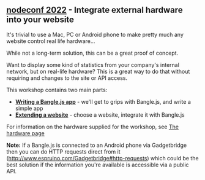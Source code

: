 [nodeconf 2022](https://www.nodeconf.eu/workshops/integrate-external-hardware-into-your-website) -  Integrate external hardware into your website
-----------------------------------------------------------------

It's trivial to use a Mac, PC or Android phone to make pretty much any website
control real life hardware...

While not a long-term solution, this can be a great proof of concept.

Want to display some kind of statistics from your company's internal network,
but on real-life hardware? This is a great way to do that without requiring
and changes to the site or API access.

This workshop contains two main parts:

 * [**Writing a Bangle.js app**](app.md) - we'll get to grips with Bangle.js, and write a simple app
 * [**Extending a website**](website.md) - choose a website, integrate it with Bangle.js

For information on the hardware supplied for the workshop, see [The hardware page](hardware.md)

**Note:** If a Bangle.js is connected to an Android phone via Gadgetbridge then you can do
HTTP requests direct from it (http://www.espruino.com/Gadgetbridge#http-requests)
which could be the best solution if the information you're available
is accessible via a public API.

